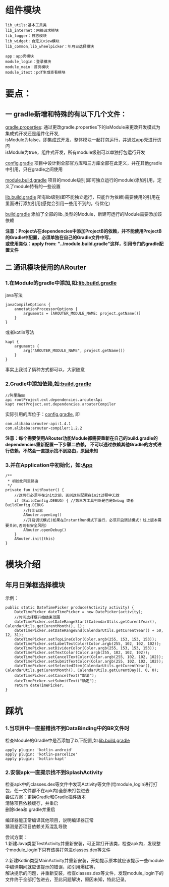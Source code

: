 # 组件模块
```
lib_utils:基本工具类
lib_internet：网络请求模块
lib_logger：日志模块
lib_widget：自定义view模块
lib_common,lib_wheelpicker：年月日选择模块

app：app壳模块
module_login：登录模块
module_main：首页模块
module_itext：pdf生成查看模块
```

# 要点：
## 一 gradle新增和特殊的有以下几个文件：

[gradle.properties](gradle.properties):
通过更改gradle.properties下的isModule来更改开发模式为集成式开发还是组件化开发,  
isModule为false，即集成式开发，整体模块一起打包运行，并通过app壳进行访问  
isModule为true，组件式开发，所有module级别可以单独打包运行开发    

[config.gradle](config.gradle)
项目中设计到全部官方库和三方库全部在此定义，并在其他gradle中引用，只在gradle之间使用  

[module.build.gradle](module.build.gradle)
项目的module级别(即可独立运行的module)添加引用，定义了module特有的一些设置  

[lib.build.gradle](lib.build.gradle)
所有lib级别(即不能独立运行，只能作为依赖)需要使用的引用在里面进行添加引用(感觉会引用一些用不到的，待优化)  

[build.gradle](lib_base/build.gradle)
添加了全部的lib_类型的Module，新建可运行的Module需要添加该依赖

**注意：ProjectA在dependencies中添加ProjectB的依赖，并不能使用ProjectB的Gradle中配置，必须单独在自己的Gradle文件中写，  
或使用类似：apply from: "../module.build.gradle"这样，引用专门的gradle配置文件**

## 二 通讯模块使用的ARouter
### 1.在Module的gradle中添加,如:[lib.build.gradle](lib.build.gradle)
java写法
```
javaCompileOptions {
    annotationProcessorOptions {
        arguments = [AROUTER_MODULE_NAME: project.getName()]
    }
}
```
或者kotlin写法
```
kapt {
    arguments {
        arg("AROUTER_MODULE_NAME", project.getName())
    }
}
```
事实上我试了俩种方式都可以，大家随意
### 2.Gradle中添加依赖,如:[build.gradle](lib_base/build.gradle)
```
//阿里路由
api rootProject.ext.dependencies.arouterApi
kapt rootProject.ext.dependencies.arouterCompiler
```
实际引用的库位于：[config.gradle](config.gradle),
即
```
com.alibaba:arouter-api:1.4.1
com.alibaba:arouter-compiler:1.2.2
```
**注意：每个需要使用ARouter功能Module都需要重新在自己的build.gradle的dependencies重新配置一下步骤二依赖，
不可以通过依赖其他Gradle的方式进行依赖，不然会一直提示找不到路由，原因未知**
### 3.并在Application中初始化，如:[App](lib_base/src/main/java/world/share/lib_base/App.kt)
```
/**
 * 初始化阿里路由
 */
private fun initRouter() {
    //这两行必须写在init之前，否则这些配置在init过程中无效
    if (BuildConfig.DEBUG) { //第三方工具判断是否是Debug 或者BuildConfig.DEBUG
        //打印日志
        ARouter.openLog()
        //开启调试模式(如果在InstantRun模式下运行，必须开启调试模式！线上版本需要关闭,否则有安全风险）
        ARouter.openDebug()
    }
    ARouter.init(this)
}
```

# 模块介绍

## 年月日弹框选择模块

示例：
```
public static DateTimePicker produce(Activity activity) {
    DateTimePicker dateTimePicker = new DatePicker(activity);
    //时间选择框开始结束范围
    dateTimePicker.setDateRangeStart(CalendarUtils.getCurentYear(), CalendarUtils.getCurentMonth(), 1);
    dateTimePicker.setDateRangeEnd(CalendarUtils.getCurentYear() + 50, 12, 31);
    dateTimePicker.setTopLineColor(Color.argb(255, 153, 153, 153));
    dateTimePicker.setLabelTextColor(Color.argb(255, 102, 102, 102));
    dateTimePicker.setDividerColor(Color.argb(255, 153, 153, 153));
    dateTimePicker.setTextColor(Color.argb(255, 102, 102, 102));
    dateTimePicker.setCancelTextColor(Color.argb(255, 102, 102, 102));
    dateTimePicker.setSubmitTextColor(Color.argb(255, 102, 102, 102));
    dateTimePicker.setSelectedItem(CalendarUtils.getCurentYear(), CalendarUtils.getCurentMonth(), CalendarUtils.getCurentDay(), 0, 0);
    dateTimePicker.setCancelText("取消");
    dateTimePicker.setSubmitText("确定");
    return dateTimePicker;
}
```


# 踩坑
### 1.当项目中一直报错找不到DataBinding中的BR文件时

检查Module的Gradle中是否添加了以下配置,如:[lib.build.gradle](lib.build.gradle)
```
apply plugin: 'kotlin-android'
apply plugin: 'kotlin-parcelize'
apply plugin: 'kotlin-kapt'
```

### 2.安装apk一直提示找不到SplashActivity

检查apk中的classes.dex等文件中发现Activity等文件(给module_login进行打包，任一文件都不在apk内)全部未打包进去  
尝试方案：更换Gradle和Gradle插件版本  
        清除项目依赖缓存，并重启  
        删除idea和.gradle并重启  

编译器能正常编译其他项目，说明编译器正常  
猜测是否项目依赖关系混乱导致  

尝试方案：  
1.新建Java类型TestActivity并重新安装，可正常打开该类，检查apk内，发现整个module_login下只有该类打包进classes.dex等文件  

2.新建Kotlin类型MainActivity并重新安装，开始提示原本就应该提示一些module中编译期间就应该提示的错误，如引用爆红等，  
解决提示的问题，并重新安装，检查classes.dex等文件，发现module_login下的文件终于全部打包进去，至此问题解决，原因未知，特此记录。  
